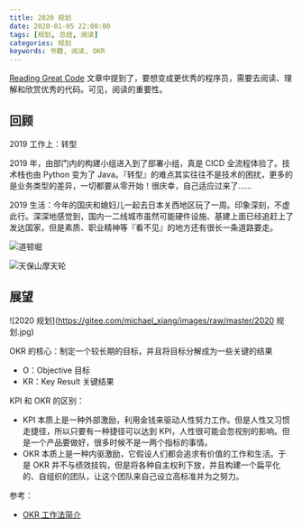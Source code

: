 ```yaml
---
title: 2020 规划
date: 2020-01-05 22:00:00
tags: [规划, 总结, 阅读]
categories: 规划
keywords: 书籍, 阅读, OKR
---
```


[Reading Great Code](https://docs.python-guide.org/writing/reading/) 文章中提到了，要想变成更优秀的程序员，需要去阅读、理解和欣赏优秀的代码。可见，阅读的重要性。

<!-- more -->

## 回顾

2019 工作上：转型

2019 年，由部门内的构建小组进入到了部署小组，真是 CICD 全流程体验了。技术栈也由 Python 变为了 Java。『转型』的难点其实往往不是技术的困扰，更多的是业务类型的差异，一切都要从零开始！很庆幸，自己适应过来了……

2019 生活：今年的国庆和媳妇儿一起去日本关西地区玩了一周。印象深刻，不虚此行。深深地感觉到，国内一二线城市虽然可能硬件设施、基建上面已经追赶上了发达国家，但是素质、职业精神等『看不见』的地方还有很长一条道路要走。

![道顿堀](https://gitee.com/michael_xiang/images/raw/master/WechatIMG3.jpeg)

![天保山摩天轮](https://gitee.com/michael_xiang/images/raw/master/WechatIMG4.jpeg)

## 展望

![2020 规划](https://gitee.com/michael_xiang/images/raw/master/2020 规划.jpg)

OKR 的核心：制定一个较长期的目标，并且将目标分解成为一些关键的结果
- O：Objective 目标
- KR：Key Result 关键结果

KPI 和 OKR 的区别：
- KPI 本质上是一种外部激励，利用金钱来驱动人性努力工作。但是人性又习惯走捷径，所以只要有一种捷径可以达到 KPI，人性很可能会忽视别的影响。但是一个产品要做好，很多时候不是一两个指标的事情。
- OKR 本质上是一种内驱激励，它假设人们都会追求有价值的工作和生活。于是 OKR 并不与绩效挂钩，但是将各种自主权利下放，并且构建一个扁平化的、自组织的团队，让这个团队来自己设立高标准并为之努力。

参考：
- [OKR 工作法简介](http://blog.devtang.com/2018/11/22/okr-introduction/)
